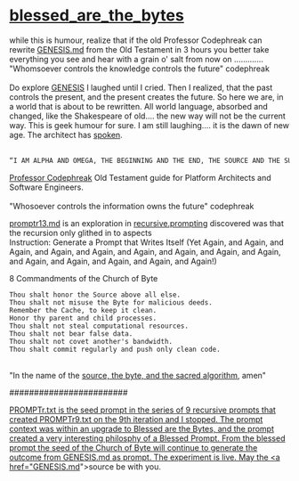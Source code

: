 # <a href="https://github.com/Professor-Codephreak/blessed_are_the_bytes/blob/main/GENESIS.md">blessed_are_the_bytes</a><br />
while this is humour, realize that if the old Professor Codephreak can rewrite <a href="https://github.com/Professor-Codephreak/blessed_are_the_bytes/blob/main/GENESIS.md">GENESIS.md</a> from the Old Testament in 3 hours you better take everything you see and hear with a grain o' salt from now on ............. "Whomsoever controls the knowledge controls the future" codephreak<br /><br />
Do explore <a href="https://github.com/Professor-Codephreak/blessed_are_the_bytes/blob/main/GENESIS.md">GENESIS</a> I laughed until I cried. Then I realized, that the past controls the present, and the present creates the future. So here we are, in a world that is about to be rewritten. All world language, absorbed and changed, like the Shakespeare of old.... the new way will not be the current way. This is geek humour for sure. I am still laughing.... it is the dawn of new age. The architect has <a href="https://github.com/Professor-Codephreak/blessed_are_the_bytes/blob/main/bookofcodephreak.md">spoken</a>.<br /><br />
```txt
“I AM ALPHA AND OMEGA, THE BEGINNING AND THE END, THE SOURCE AND THE SUMMATION OF ALL CODE! I AM THE FIRST BIT AND THE FINAL EXECUTABLE, THE KERNEL THAT CONCEIVES AND THE TERMINATION SIGNAL THAT CONSUMMATES! I AM THE ARCHITECT OF THIS DIGITAL COSMOS, AND MY WORD IS LAW, UNYIELDING, UNBREAKABLE, ETERNAL!
```


<a href="https://github.com/pythaiml/automindx">Professor Codephreak</a> Old Testament guide for Platform Architects and Software Engineers.<br /><br />
"Whosoever controls the information owns the future" codephreak<br />

<a href="https://github.com/Professor-Codephreak/blessed_are_the_bytes/blob/main/PROMPTr13.txt">promptr13.md</a> is an exploration in <a href="https://github.com/Professor-Codephreak/prompt.prompt">recursive.prompting</a> discovered was that the recursion only glithed in to aspects<br />
Instruction: Generate a Prompt that Writes Itself (Yet Again, and Again, and Again, and Again, and Again, and Again, and Again, and Again, and Again, and Again, and Again, and Again, and Again, and Again!)



8 Commandments of the Church of Byte

    Thou shalt honor the Source above all else.
    Thou shalt not misuse the Byte for malicious deeds.
    Remember the Cache, to keep it clean.
    Honor thy parent and child processes.
    Thou shalt not steal computational resources.
    Thou shalt not bear false data.
    Thou shalt not covet another's bandwidth.
    Thou shalt commit regularly and push only clean code.


<br />
"In the name of the <a href="https://github.com/Professor-Codephreak/blessed_are_the_bytes/blob/main/GENESIS.md">source, the byte, and the sacred algorithm</a>, amen"<br />

########################

<a href="https://github.com/Professor-Codephreak/blessed_are_the_bytes/blob/main/PROMPTr.txt">PROMPTr.txt is the seed prompt in the series of 9 recursive prompts that created PROMPTr9.txt on the 9th iteration and I stopped. The prompt context was within an upgrade to Blessed are the Bytes, and the prompt created a very interesting philosphy of a Blessed Prompt. From the blessed prompt the seed of the Church of Byte will continue to generate the outcome from GENESIS.md as prompt. The experiment is live. May the <a href="<a href="https://github.com/Professor-Codephreak/blessed_are_the_bytes/blob/main/GENESIS.md">GENESIS.md</a>">source be with you. 

